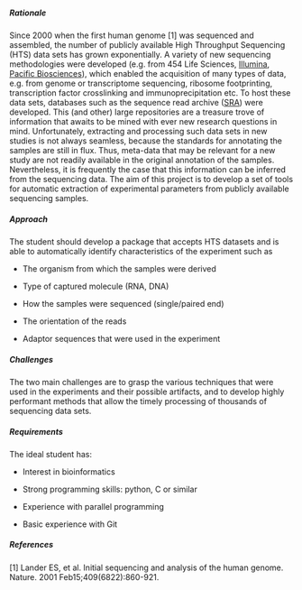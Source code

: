 ##### Rationale

Since 2000 when the first human genome [1] was sequenced and assembled, the number of publicly available High Throughput Sequencing (HTS) data sets
has grown exponentially. A variety of new sequencing methodologies were developed (e.g. from 454 Life Sciences, [Illumina](https://www.illumina.com/), 
[Pacific Biosciences](http://www.pacb.com/)), which enabled the acquisition of many types of data, e.g. from genome or transcriptome sequencing, ribosome
footprinting, transcription factor crosslinking and immunoprecipitation etc. To host these data sets, databases such as the sequence read archive
([SRA](https://www.ncbi.nlm.nih.gov/sra)) were developed. This (and other) large repositories are a treasure trove of information that awaits to be mined
with ever new research questions in mind. Unfortunately, extracting and processing such data sets in new studies is not always seamless, because the
standards for annotating the samples are still in flux. Thus, meta-data that may be relevant for a new study are not readily available in the original
annotation of the samples. Nevertheless, it is frequently the case that this information can be inferred from the sequencing data. The aim of this project
is to develop a set of tools for automatic extraction of experimental parameters from publicly available sequencing samples.

##### Approach

The student should develop a package that accepts HTS datasets and is able to automatically identify characteristics of the experiment such as

- The organism from which the samples were derived

- Type of captured molecule (RNA, DNA) 

- How the samples were sequenced (single/paired end)

- The orientation of the reads

- Adaptor sequences that were used in the experiment

##### Challenges

The two main challenges are to grasp the various techniques that were used in the experiments and their possible artifacts, and to develop highly performant
methods that allow the timely processing of thousands of sequencing data sets.

##### Requirements

The ideal student has:

- Interest in bioinformatics

- Strong programming skills: python, C or similar

- Experience with parallel programming

- Basic experience with Git

##### References

[1] Lander ES, et al. Initial sequencing and analysis of the human genome. Nature. 2001 Feb15;409(6822):860-921.
